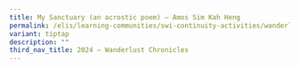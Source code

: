 ```yaml
---
title: My Sanctuary (an acrostic poem) – Amos Sim Kah Heng
permalink: /elis/learning-communities/swi-continuity-activities/wanderlust-chronicles/amos-sim-kah-heng/
variant: tiptap
description: ""
third_nav_title: 2024 – Wanderlust Chronicles
---
```

